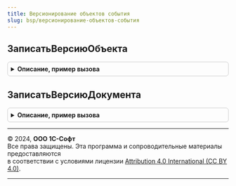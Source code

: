 ```yaml
---
title: Версионирование объектов события
slug: bsp/версионирование-объектов-события
---
```



## ЗаписатьВерсиюОбъекта
<details style="margin: 1em 0; padding: 0.5em; border: 1px solid #ccc; border-radius: 6px;">

<summary style="font-weight: bold; cursor: pointer;">Описание, пример вызова</summary>

```bsl

// Записывает версию объекта (кроме документов) в информационную базу.
//
// Параметры:
//  Источник - СправочникОбъект - записываемый объект ИБ;
//  Отказ    - Булево - признак отказа от записи объекта.
//
Процедура ЗаписатьВерсиюОбъекта(Источник, Отказ) Экспорт
```

Пример вызова
```bsl
ВерсионированиеОбъектовСобытия.ЗаписатьВерсиюОбъекта(Источник, Отказ) 
```
</details>

## ЗаписатьВерсиюДокумента
<details style="margin: 1em 0; padding: 0.5em; border: 1px solid #ccc; border-radius: 6px;">

<summary style="font-weight: bold; cursor: pointer;">Описание, пример вызова</summary>

```bsl

// Записывает версию документа в информационную базу.
//
// Параметры:
//  Источник        - ДокументОбъект - записываемый документ ИБ;
//  Отказ           - Булево - признак отказа от записи документа.
//  РежимЗаписи     - РежимЗаписиДокумента - позволяет определить выполняется запись, проведение или отмена проведения.
//                                           Изменение значения параметра позволяет изменить режим записи.
//  РежимПроведения - РежимПроведенияДокумента - позволяет определить, выполняется оперативное проведение или нет.
//                                               Изменение значения параметра позволяет изменить режим проведения.
//
Процедура ЗаписатьВерсиюДокумента(Источник, Отказ, РежимЗаписи, РежимПроведения) Экспорт
```

Пример вызова
```bsl
ВерсионированиеОбъектовСобытия.ЗаписатьВерсиюДокумента(Источник, Отказ, РежимЗаписи, РежимПроведения) 
```
</details>

---

© 2024, **ООО 1С-Софт**  
Все права защищены. Эта программа и сопроводительные материалы предоставляются  
в соответствии с условиями лицензии [Attribution 4.0 International (CC BY 4.0)](https://creativecommons.org/licenses/by/4.0/legalcode).

---
